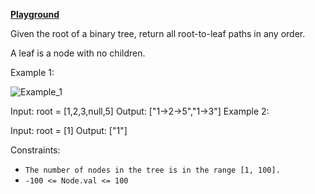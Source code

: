**[Playground](https://leetcode.com/problems/binary-tree-paths/)**


Given the root of a binary tree, return all root-to-leaf paths in any order.

A leaf is a node with no children.


Example 1:

![Example_1](https://assets.leetcode.com/uploads/2021/03/12/paths-tree.jpg)

Input: root = [1,2,3,null,5]
Output: ["1->2->5","1->3"]
Example 2:

Input: root = [1]
Output: ["1"]
 

Constraints:

- `The number of nodes in the tree is in the range [1, 100].`
- `-100 <= Node.val <= 100`